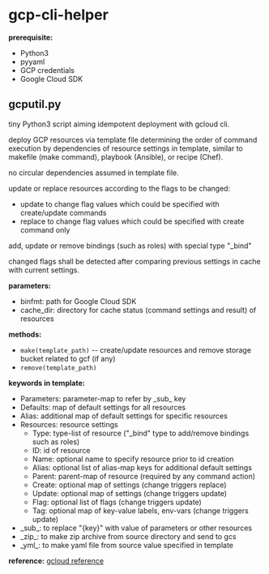 # gcp-cli-helper

**prerequisite:**
- Python3
- pyyaml
- GCP credentials
- Google Cloud SDK

## gcputil.py
tiny Python3 script aiming idempotent deployment with gcloud cli.

deploy GCP resources via template file
determining the order of command execution by dependencies of resource settings in template,
similar to makefile (make command), playbook (Ansible), or recipe (Chef).

no circular dependencies assumed in template file.

update or replace resources according to the flags to be changed:
- update to change flag values which could be specified with create/update commands
- replace to change flag values which could be specified with create command only

add, update or remove bindings (such as roles) with special type "\_bind"

changed flags shall be detected after comparing previous settings in cache with current settings.

**parameters:**
- binfmt: path for Google Cloud SDK
- cache_dir: directory for cache status (command settings and result) of resources

**methods:**
- `make(template_path)` -- create/update resources and remove storage bucket related to gcf (if any)
- `remove(template_path)`

**keywords in template:**
- Parameters: parameter-map to refer by \_sub_ key
- Defaults: map of default settings for all resources
- Alias: additional map of default settings for specific resources
- Resources: resource settings
  - Type: type-list of resource ("\_bind" type to add/remove bindings such as roles)
  - ID: id of resource
  - Name: optional name to specify resource prior to id creation
  - Alias: optional list of alias-map keys for additional default settings
  - Parent: parent-map of resource (required by any command action)
  - Create: optional map of settings (change triggers replace)
  - Update: optional map of settings (change triggers update)
  - Flag: optional list of flags (change triggers update)
  - Tag: optional map of key-value labels, env-vars (change triggers update)
- \_sub_: to replace "{key}" with value of parameters or other resources
- \_zip_: to make zip archive from source directory and send to gcs
- \_yml_: to make yaml file from source value specified in template

**reference:**
  [gcloud reference](https://cloud.google.com/sdk/gcloud/reference)
